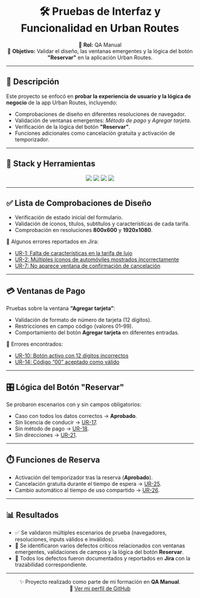 <div align="center">

# 🛠️ Pruebas de Interfaz y Funcionalidad en Urban Routes  

📌 **Rol:** QA Manual  
📌 **Objetivo:** Validar el diseño, las ventanas emergentes y la lógica del botón **"Reservar"** en la aplicación Urban Routes.  

</div>

---

## 📑 Descripción
Este proyecto se enfocó en **probar la experiencia de usuario y la lógica de negocio** de la app Urban Routes, incluyendo:  
- Comprobaciones de diseño en diferentes resoluciones de navegador.  
- Validación de ventanas emergentes: *Método de pago* y *Agregar tarjeta*.  
- Verificación de la lógica del botón **"Reservar"**.  
- Funciones adicionales como cancelación gratuita y activación de temporizador.  

---

## 🧰 Stack y Herramientas
<p align="center">
  <img src="https://img.shields.io/badge/Google%20Chrome-4285F4?style=for-the-badge&logo=GoogleChrome&logoColor=white"/>
  <img src="https://img.shields.io/badge/Firefox-FF7139?style=for-the-badge&logo=Firefox-Browser&logoColor=white"/>
  <img src="https://img.shields.io/badge/Jira-0052CC?style=for-the-badge&logo=jira&logoColor=white"/>
  <img src="https://img.shields.io/badge/Google%20Sheets-34A853?style=for-the-badge&logo=googlesheets&logoColor=white"/>
</p>

---

## ✅ Lista de Comprobaciones de Diseño
- Verificación de estado inicial del formulario.  
- Validación de íconos, títulos, subtítulos y características de cada tarifa.  
- Comprobación en resoluciones **800x600** y **1920x1080**.  

🔗 Algunos errores reportados en Jira:  
- [UR-1: Falta de características en la tarifa de lujo](https://monivascod.atlassian.net/browse/UR-1)  
- [UR-2: Múltiples íconos de automóviles mostrados incorrectamente](https://monivascod.atlassian.net/browse/UR-2)  
- [UR-7: No aparece ventana de confirmación de cancelación](https://monivascod.atlassian.net/browse/UR-7)  

---

## 💳 Ventanas de Pago
Pruebas sobre la ventana **“Agregar tarjeta”**:  
- Validación de formato de número de tarjeta (12 dígitos).  
- Restricciones en campo código (valores 01–99).  
- Comportamiento del botón **Agregar tarjeta** en diferentes entradas.  

🔗 Errores encontrados:  
- [UR-10: Botón activo con 12 dígitos incorrectos](https://monivascod.atlassian.net/browse/UR-10)  
- [UR-14: Código “00” aceptado como válido](https://monivascod.atlassian.net/browse/UR-14)  

---

## 🎛️ Lógica del Botón "Reservar"
Se probaron escenarios con y sin campos obligatorios:  
- Caso con todos los datos correctos → **Aprobado**.  
- Sin licencia de conducir → [UR-17](https://monivascod.atlassian.net/browse/UR-17).  
- Sin método de pago → [UR-18](https://monivascod.atlassian.net/browse/UR-18).  
- Sin direcciones → [UR-21](https://monivascod.atlassian.net/browse/UR-21).  

---

## ⏱️ Funciones de Reserva
- Activación del temporizador tras la reserva (**Aprobado**).  
- Cancelación gratuita durante el tiempo de espera → [UR-25](https://monivascod.atlassian.net/browse/UR-25).  
- Cambio automático al tiempo de uso compartido → [UR-26](https://monivascod.atlassian.net/browse/UR-26).  

---

## 📊 Resultados
- ✅ Se validaron múltiples escenarios de prueba (navegadores, resoluciones, inputs válidos e inválidos).  
- 🚨 Se identificaron varios defectos críticos relacionados con ventanas emergentes, validaciones de campos y la lógica del botón **Reservar**.  
- 📌 Todos los defectos fueron documentados y reportados en **Jira** con la trazabilidad correspondiente.  

---

<div align="center">

✨ Proyecto realizado como parte de mi formación en **QA Manual**.  
🔗 [Ver mi perfil de GitHub](https://github.com/monicavascod)  

</div>
